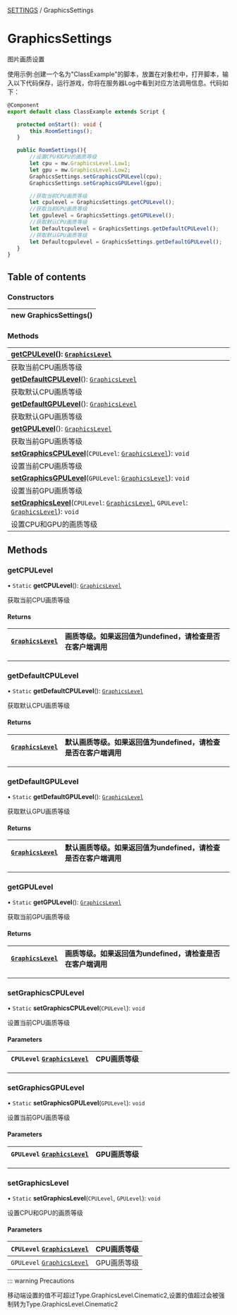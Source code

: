[SETTINGS](../groups/Core.SETTINGS.md) / GraphicsSettings

# GraphicsSettings <Badge type="tip" text="Class" /> <Score text="GraphicsSettings" />

<p class="content-big"> 图片画质设置 </p>

<p style="font-size: 14px;"> 使用示例:创建一个名为"ClassExample"的脚本，放置在对象栏中，打开脚本，输入以下代码保存，运行游戏，你将在服务器Log中看到对应方法调用信息。代码如下： </p>

```ts
@Component
export default class ClassExample extends Script {

   protected onStart(): void {
       this.RoomSettings();
   }

   public RoomSettings(){
       //设置CPU和GPU的画质等级
       let cpu = mw.GraphicsLevel.Low1;
       let gpu = mw.GraphicsLevel.Low2;
       GraphicsSettings.setGraphicsCPULevel(cpu);
       GraphicsSettings.setGraphicsGPULevel(gpu);

       //获取当前CPU画质等级
       let cpulevel = GraphicsSettings.getCPULevel();
       //获取当前GPU画质等级
       let gpulevel = GraphicsSettings.getGPULevel();
       //获取默认CPU画质等级
       let Defaultcpulevel = GraphicsSettings.getDefaultCPULevel();
       //获取默认GPU画质等级
       let Defaultcgpulevel = GraphicsSettings.getDefaultGPULevel();
   }
}
```

## Table of contents

### Constructors <Score text="Constructors" /> 
| **new GraphicsSettings**()  |
| :----- |

### Methods <Score text="Methods" /> 
| **[getCPULevel](mw.GraphicsSettings.md#getcpulevel)**(): [`GraphicsLevel`](../enums/mw.GraphicsLevel.md)  |
| :-----|
| 获取当前CPU画质等级|
| **[getDefaultCPULevel](mw.GraphicsSettings.md#getdefaultcpulevel)**(): [`GraphicsLevel`](../enums/mw.GraphicsLevel.md)  |
| 获取默认CPU画质等级|
| **[getDefaultGPULevel](mw.GraphicsSettings.md#getdefaultgpulevel)**(): [`GraphicsLevel`](../enums/mw.GraphicsLevel.md)  |
| 获取默认GPU画质等级|
| **[getGPULevel](mw.GraphicsSettings.md#getgpulevel)**(): [`GraphicsLevel`](../enums/mw.GraphicsLevel.md)  |
| 获取当前GPU画质等级|
| **[setGraphicsCPULevel](mw.GraphicsSettings.md#setgraphicscpulevel)**(`CPULevel`: [`GraphicsLevel`](../enums/mw.GraphicsLevel.md)): `void`  |
| 设置当前CPU画质等级|
| **[setGraphicsGPULevel](mw.GraphicsSettings.md#setgraphicsgpulevel)**(`GPULevel`: [`GraphicsLevel`](../enums/mw.GraphicsLevel.md)): `void`  |
| 设置当前GPU画质等级|
| **[setGraphicsLevel](mw.GraphicsSettings.md#setgraphicslevel)**(`CPULevel`: [`GraphicsLevel`](../enums/mw.GraphicsLevel.md), `GPULevel`: [`GraphicsLevel`](../enums/mw.GraphicsLevel.md)): `void`  |
| 设置CPU和GPU的画质等级|

## Methods

### getCPULevel <Score text="getCPULevel" /> 

• `Static` **getCPULevel**(): [`GraphicsLevel`](../enums/mw.GraphicsLevel.md) <Badge type="tip" text="client" />

获取当前CPU画质等级

#### Returns

| [`GraphicsLevel`](../enums/mw.GraphicsLevel.md) | 画质等级。如果返回值为undefined，请检查是否在客户端调用 |
| :------ | :------ |


___

### getDefaultCPULevel <Score text="getDefaultCPULevel" /> 

• `Static` **getDefaultCPULevel**(): [`GraphicsLevel`](../enums/mw.GraphicsLevel.md) <Badge type="tip" text="client" />

获取默认CPU画质等级

#### Returns

| [`GraphicsLevel`](../enums/mw.GraphicsLevel.md) | 默认画质等级。如果返回值为undefined，请检查是否在客户端调用 |
| :------ | :------ |


___

### getDefaultGPULevel <Score text="getDefaultGPULevel" /> 

• `Static` **getDefaultGPULevel**(): [`GraphicsLevel`](../enums/mw.GraphicsLevel.md) <Badge type="tip" text="client" />

获取默认GPU画质等级

#### Returns

| [`GraphicsLevel`](../enums/mw.GraphicsLevel.md) | 默认画质等级。如果返回值为undefined，请检查是否在客户端调用 |
| :------ | :------ |


___

### getGPULevel <Score text="getGPULevel" /> 

• `Static` **getGPULevel**(): [`GraphicsLevel`](../enums/mw.GraphicsLevel.md) <Badge type="tip" text="client" />

获取当前GPU画质等级

#### Returns

| [`GraphicsLevel`](../enums/mw.GraphicsLevel.md) | 画质等级。如果返回值为undefined，请检查是否在客户端调用 |
| :------ | :------ |


___

### setGraphicsCPULevel <Score text="setGraphicsCPULevel" /> 

• `Static` **setGraphicsCPULevel**(`CPULevel`): `void` <Badge type="tip" text="client" />

设置当前CPU画质等级

#### Parameters

| `CPULevel` [`GraphicsLevel`](../enums/mw.GraphicsLevel.md) | CPU画质等级 |
| :------ | :------ |



___

### setGraphicsGPULevel <Score text="setGraphicsGPULevel" /> 

• `Static` **setGraphicsGPULevel**(`GPULevel`): `void` <Badge type="tip" text="client" />

设置当前GPU画质等级

#### Parameters

| `GPULevel` [`GraphicsLevel`](../enums/mw.GraphicsLevel.md) | GPU画质等级 |
| :------ | :------ |



___

### setGraphicsLevel <Score text="setGraphicsLevel" /> 

• `Static` **setGraphicsLevel**(`CPULevel`, `GPULevel`): `void` <Badge type="tip" text="client" />

设置CPU和GPU的画质等级

#### Parameters

| `CPULevel` [`GraphicsLevel`](../enums/mw.GraphicsLevel.md) | CPU画质等级 |
| :------ | :------ |
| `GPULevel` [`GraphicsLevel`](../enums/mw.GraphicsLevel.md) | GPU画质等级 |



::: warning Precautions

移动端设置的值不可超过Type.GraphicsLevel.Cinematic2,设置的值超过会被强制转为Type.GraphicsLevel.Cinematic2

